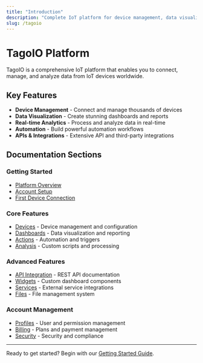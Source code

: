 ```yaml
---
title: "Introduction"
description: "Complete IoT platform for device management, data visualization, and automation"
slug: /tagoio
---
```


# TagoIO Platform

TagoIO is a comprehensive IoT platform that enables you to connect, manage, and analyze data from IoT devices worldwide.

<DocCardList />

## Key Features

- **Device Management** - Connect and manage thousands of devices
- **Data Visualization** - Create stunning dashboards and reports
- **Real-time Analytics** - Process and analyze data in real-time
- **Automation** - Build powerful automation workflows
- **APIs & Integrations** - Extensive API and third-party integrations

## Documentation Sections

### Getting Started
- [Platform Overview](../getting-started)
- [Account Setup](../account/editing-accounts-details)
- [First Device Connection](/docs/tagoio/devices/)

### Core Features
- [Devices](/docs/tagoio/devices/) - Device management and configuration
- [Dashboards](../dashboards) - Data visualization and reporting
- [Actions](../actions/) - Automation and triggers
- [Analysis](/docs/tagoio/analysis/) - Custom scripts and processing

### Advanced Features
- [API Integration](../api/) - REST API documentation
- [Widgets](../widgets) - Custom dashboard components
- [Services](../services/services-overview) - External service integrations
- [Files](../files) - File management system

### Account Management
- [Profiles](../account/profiles) - User and permission management
- [Billing](../billing/billing-summary) - Plans and payment management
- [Security](../security) - Security and compliance

---

Ready to get started? Begin with our [Getting Started Guide](../getting-started).
